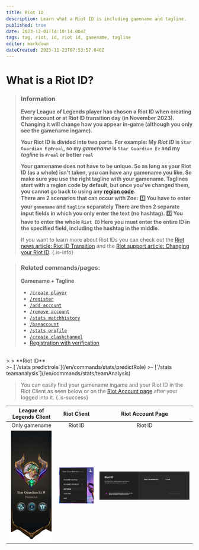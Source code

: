 ```yaml
---
title: Riot ID
description: Learn what a Riot ID is including gamename and tagline.
published: true
date: 2023-12-01T14:10:14.004Z
tags: tag, riot, id, riot id, gamename, tagline
editor: markdown
dateCreated: 2023-11-23T07:53:57.640Z
---
```


# What is a Riot ID?

>### Information
>**Every League of Legends player has chosen a Riot ID when creating their account or at Riot ID transition day (in November 2023). Changing it will change how you appear in-game (although you only see the gamename ingame).**
>
> **Your Riot ID is divided into two parts. For example:
My _Riot ID_ is `Star Guardian Ez#real`,
so my _gamename_ is `Star Guardian Ez` 
and my _tagline_ is `#real` or better `real`**
>
>**Your gamename does not have to be unique. So as long as your Riot ID (as a whole) isn't taken, you can have any gamename you like. So make sure you use the right tagline with your gamename.
Taglines start with a region code by default, but once you've changed them, you cannot go back to using any [region code](/en/terms/region).** <br>
>**There are 2 scenarios that can occur with Zoe:** 
>**:one: You have to enter your `gamename` and `tagline` separately
>There are then 2 separate input fields in which you only enter the text (no hashtag).** 
>**:two: You have to enter the whole `Riot ID`
>Here you must enter the entire ID in the specified field, including the hashtag in the middle.**
>
>If you want to learn more about Riot IDs you can check out the [Riot news article: Riot ID Transition](https://www.riotgames.com/en/news/reworking-the-riot-id-transition-plan) and the [Riot support article: Changing your Riot ID](https://support-leagueoflegends.riotgames.com/hc/en-us/articles/20631044642963).
>{.is-info}

>### Related commands/pages:
>**Gamename + Tagline** <br>
>-   [`/create player`](/en/commands/create/player)
>-   [`/register`](/en/commands/important/register)
>-   [`/add account`](/en/commands/add/account)
>-   [`/remove account`](/en/commands/remove/account)
>-   [`/stats matchhistory`](/en/commands/stats/matchhistory)
>-   [`/banaccount`](/en/commands/other/banAccount)
>-   [`/stats profile`](/en/commands/stats/profile)
>-   [`/create clashchannel`](/en/commands/create/clashChannel)
>-   [Registration with verification](/en/Guides/RegisterWithVerification)
<br>
>
> **Riot ID** <br>
>-   [`/stats predictrole`](/en/commands/stats/predictRole)
>-   [`/stats teamanalysis`](/en/commands/stats/teamAnalysis)


> You can easily find your gamename ingame and your Riot ID in the Riot Client as seen below or on the [Riot Account page](https://account.riotgames.com/) after your logged into it.
>{.is-success}
  
League of Legends Client | Riot Client | Riot Account Page
:--------: | :--------: | :--------:
Only gamename   | Riot ID   | Riot ID
![](/en_/en_riotid_gamename.png) | ![](/en_/en_riotid_riotclient.png) | ![](/en_/en_riotid_riotaccount.png)
  




